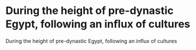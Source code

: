 # During the height of pre-dynastic Egypt, following an inﬂux of cultures

During the height of pre-dynastic Egypt, following an inﬂux of cultures
